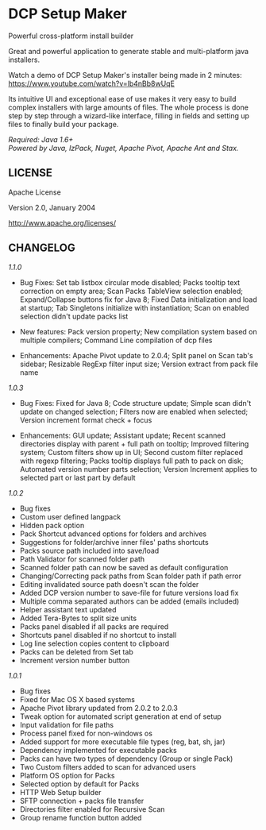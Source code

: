 DCP Setup Maker
===============
Powerful cross-platform install builder 

Great and powerful application to generate stable and multi-platform java installers.  

Watch a demo of DCP Setup Maker's installer being made in 2 minutes: https://www.youtube.com/watch?v=lb4nBb8wUqE

Its intuitive UI and exceptional ease of use makes it very easy to build complex installers with large amounts of files.
The whole process is done step by step through a wizard-like interface, filling in fields and setting up files to finally build your package.

*Required: Java 1.6+*  
*Powered by Java, IzPack, Nuget, Apache Pivot, Apache Ant and Stax.*  


LICENSE
-------
Apache License

Version 2.0, January 2004

http://www.apache.org/licenses/

CHANGELOG
---------
*1.1.0*
* Bug Fixes:
Set tab listbox circular mode disabled;
Packs tooltip text correction on empty area;
Scan Packs TableView selection enabled;
Expand/Collapse buttons fix for Java 8;
Fixed Data initialization and load at startup;
Tab Singletons initialize with instantiation;
Scan on enabled selection didn't update packs list
+ New features:
Pack version property;
New compilation system based on multiple compilers;
Command Line compilation of dcp files
- Enhancements:
Apache Pivot update to 2.0.4;
Split panel on Scan tab's sidebar;
Resizable RegExp filter input size;
Version extract from pack file name


*1.0.3*
* Bug Fixes:
Fixed for Java 8;
Code structure update;
Simple scan didn't update on changed selection;
Filters now are enabled when selected;
Version increment format check + focus
+ Enhancements:
GUI update;
Assistant update;
Recent scanned directories display with parent + full path on tooltip;
Improved filtering system;
Custom filters show up in UI;
Second custom filter replaced with regexp filtering;
Packs tooltip displays full path to pack on disk;
Automated version number parts selection;
Version Increment applies to selected part or last part by default


*1.0.2*
- Bug fixes
- Custom user defined langpack
- Hidden pack option
- Pack Shortcut advanced options for folders and archives
- Suggestions for folder/archive inner files' paths shortcuts
- Packs source path included into save/load
- Path Validator for scanned folder path
- Scanned folder path can now be saved as default configuration
- Changing/Correcting pack paths from Scan folder path if path error
- Editing invalidated source path doesn't scan the folder
- Added DCP version number to save-file for future versions load fix
- Multiple comma separated authors can be added (emails included)
- Helper assistant text updated
- Added Tera-Bytes to split size units
- Packs panel disabled if all packs are required
- Shortcuts panel disabled if no shortcut to install
- Log line selection copies content to clipboard
- Packs can be deleted from Set tab
- Increment version number button


*1.0.1*
- Bug fixes
- Fixed for Mac OS X based systems
- Apache Pivot library updated from 2.0.2 to 2.0.3
- Tweak option for automated script generation at end of setup
- Input validation for file paths
- Process panel fixed for non-windows os
- Added support for more executable file types (reg, bat, sh, jar)
- Dependency implemented for executable packs
- Packs can have two types of dependency (Group or single Pack)
- Two Custom filters added to scan for advanced users
- Platform OS option for Packs
- Selected option by default for Packs
- HTTP Web Setup builder
- SFTP connection + packs file transfer
- Directories filter enabled for Recursive Scan
- Group rename function button added
